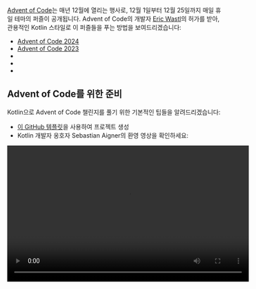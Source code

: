[//]: # (title: 관용적인 Kotlin으로 Advent of Code 퍼즐 풀기)

[Advent of Code](https://adventofcode.com/)는 매년 12월에 열리는 행사로, 12월 1일부터 12월 25일까지 매일 휴일 테마의 퍼즐이 공개됩니다. Advent of Code의 개발자 [Eric Wastl](http://was.tl/)의 허가를 받아, 관용적인 Kotlin 스타일로 이 퍼즐들을 푸는 방법을 보여드리겠습니다:

* [Advent of Code 2024](https://www.youtube.com/playlist?list=PLlFc5cFwUnmwHaD3-qeoLHnho_PY2g9JX)
* [Advent of Code 2023](https://www.youtube.com/playlist?list=PLlFc5cFwUnmzk0wvYW4aTl57F2VNkFisU)
* [](#advent-of-code-2022)
* [](#advent-of-code-2021)
* [](#advent-of-code-2020)

## Advent of Code를 위한 준비

Kotlin으로 Advent of Code 챌린지를 풀기 위한 기본적인 팁들을 알려드리겠습니다:

* [이 GitHub 템플릿](https://github.com/kotlin-hands-on/advent-of-code-kotlin-template)을 사용하여 프로젝트 생성
* Kotlin 개발자 옹호자 Sebastian Aigner의 환영 영상을 확인하세요:

<video width="560" height="315" src="https://www.youtube.com/v/6-XSehwRgSY" title="Get Ready for Advent of Code 2021"/>

## Advent of Code 2022

### Day 1: 칼로리 계산

Kotlin의 문자열 및 컬렉션 작업을 위한 [Kotlin Advent of Code 템플릿](https://github.com/kotlin-hands-on/advent-of-code-kotlin-template)과 편의 함수(`maxOf()`, `sumOf()` 등)에 대해 알아보세요.
확장 함수가 솔루션을 깔끔하게 구성하는 데 어떻게 도움이 되는지 확인하세요.

* [Advent of Code](https://adventofcode.com/2022/day/1)에서 퍼즐 설명을 읽어보세요.
* 영상에서 솔루션을 확인하세요:

![YouTube](youtube.svg){width=25}{type="joined"} [Advent of Code 2022 Day 1 | Kotlin](https://www.youtube.com/watch?v=ntbsbqLCKDs)

### Day 2: 가위바위보

Kotlin에서 `Char` 타입에 대한 연산을 이해하고, `Pair` 타입과 `to` 생성자가 패턴 매칭과 어떻게 잘 작동하는지 확인하세요.
[`compareTo()`](https://kotlinlang.org/api/latest/jvm/stdlib/kotlin/-comparable/compare-to.html) 함수를 사용하여 자신만의 객체를 정렬하는 방법을 이해하세요.

* [Advent of Code](https://adventofcode.com/2022/day/2)에서 퍼즐 설명을 읽어보세요.
* 영상에서 솔루션을 확인하세요:

![YouTube](youtube.svg){width=25}{type="joined"} [Advent of Code 2022 Day 2 | Kotlin](https://www.youtube.com/watch?v=Fn0SY2yGDSA)

### Day 3: 배낭 재정리

[kotlinx.benchmark](https://github.com/Kotlin/kotlinx-benchmark) 라이브러리가 코드의 성능 특성을 이해하는 데 어떻게 도움이 되는지 알아보세요.
`intersect`와 같은 집합 연산이 겹치는 데이터를 선택하는 데 어떻게 도움이 되는지, 그리고 동일한 솔루션의 다른 구현 간의 성능 비교를 확인하세요.

* [Advent of Code](https://adventofcode.com/2022/day/3)에서 퍼즐 설명을 읽어보세요.
* 영상에서 솔루션을 확인하세요:

![YouTube](youtube.svg){width=25}{type="joined"} [Advent of Code 2022 Day 3 | Kotlin](https://www.youtube.com/watch?v=IPLfo4zXNjk)

### Day 4: 캠프 정리

`infix` 및 `operator` 함수가 코드를 더 표현력 있게 만드는 방법과 `String` 및 `IntRange` 타입의 확장 함수가 입력을 쉽게 파싱하는 방법을 확인하세요.

* [Advent of Code](https://adventofcode.com/2022/day/4)에서 퍼즐 설명을 읽어보세요.
* 영상에서 솔루션을 확인하세요:

![YouTube](youtube.svg){width=25}{type="joined"} [Advent of Code 2022 Day 4 | Kotlin](https://www.youtube.com/watch?v=dBIbr55YS0A)

### Day 5: 보급품 스택

팩토리 함수로 더 복잡한 객체를 구성하는 방법, 정규 표현식을 사용하는 방법, 그리고 양방향 [`ArrayDeque`](https://kotlinlang.org/api/latest/jvm/stdlib/kotlin.collections/-array-deque/) 타입에 대해 알아보세요.

* [Advent of Code](https://adventofcode.com/2022/day/5)에서 퍼즐 설명을 읽어보세요.
* 영상에서 솔루션을 확인하세요:

![YouTube](youtube.svg){width=25}{type="joined"} [Advent of Code 2022 Day 5 | Kotlin](https://www.youtube.com/watch?v=lKq6r5Nt8Yo)

### Day 6: 튜닝 문제

[kotlinx.benchmark](https://github.com/Kotlin/kotlinx-benchmark) 라이브러리를 사용하여 더 심층적인 성능 조사를 확인하고, 동일한 솔루션의 16가지 다른 변형 특성을 비교하세요.

* [Advent of Code](https://adventofcode.com/2022/day/6)에서 퍼즐 설명을 읽어보세요.
* 영상에서 솔루션을 확인하세요:

![YouTube](youtube.svg){width=25}{type="joined"} [Advent of Code 2022 Day 6 | Kotlin](https://www.youtube.com/watch?v=VbBhaQhW0zk)

### Day 7: 장치에 남은 공간 없음

트리 구조를 모델링하는 방법과 프로그래밍 방식으로 Kotlin 코드를 생성하는 데모를 확인하세요.

* [Advent of Code](https://adventofcode.com/2022/day/7)에서 퍼즐 설명을 읽어보세요.
* 영상에서 솔루션을 확인하세요:

![YouTube](youtube.svg){width=25}{type="joined"} [Advent of Code 2022 Day 7 | Kotlin](https://www.youtube.com/watch?v=Q819VW8yxFo)

### Day 8: 나무 꼭대기 오두막

`sequence` 빌더가 작동하는 방식과 프로그램의 초안과 관용적인 Kotlin 솔루션이 얼마나 다를 수 있는지 확인하세요 (특별 게스트 Roman Elizarov와 함께!).

* [Advent of Code](https://adventofcode.com/2022/day/8)에서 퍼즐 설명을 읽어보세요.
* 영상에서 솔루션을 확인하세요:

![YouTube](youtube.svg){width=25}{type="joined"} [Advent of Code 2022 Day 8 | Kotlin](https://www.youtube.com/watch?v=6d6FXFh-UdA)

### Day 9: 밧줄 다리

`run` 함수, 레이블 있는 반환, 그리고 `coerceIn` 또는 `zipWithNext`와 같은 편리한 표준 라이브러리 함수를 확인하세요.
`List` 및 `MutableList` 생성자를 사용하여 주어진 크기의 리스트를 구성하는 방법과 문제 설명의 Kotlin 기반 시각화를 살짝 엿볼 수 있습니다.

* [Advent of Code](https://adventofcode.com/2022/day/9)에서 퍼즐 설명을 읽어보세요.
* 영상에서 솔루션을 확인하세요:

![YouTube](youtube.svg){width=25}{type="joined"} [Advent of Code 2022 Day 9 | Kotlin](https://www.youtube.com/watch?v=ShU9dNUa_3g)

### Day 10: 음극선관

범위와 `in` 연산자가 범위 확인을 자연스럽게 만드는 방법, 함수 매개변수가 리시버로 전환될 수 있는 방법, 그리고 `tailrec` 한정자에 대한 간략한 탐구를 알아보세요.

* [Advent of Code](https://adventofcode.com/2022/day/10)에서 퍼즐 설명을 읽어보세요.
* 영상에서 솔루션을 확인하세요:

![YouTube](youtube.svg){width=25}{type="joined"} [Advent of Code 2022 Day 10 | Kotlin](https://www.youtube.com/watch?v=KVyeNmFHoL4)

### Day 11: 가운데 원숭이

가변적이고 명령적인 코드에서 불변 및 읽기 전용 데이터 구조를 활용하는 보다 기능적인 접근 방식으로 전환하는 방법을 확인하세요.
컨텍스트 리시버와 게스트가 Advent of Code만을 위해 자신만의 시각화 라이브러리를 구축한 방법에 대해 알아보세요.

* [Advent of Code](https://adventofcode.com/2022/day/11)에서 퍼즐 설명을 읽어보세요.
* 영상에서 솔루션을 확인하세요:

![YouTube](youtube.svg){width=25}{type="joined"} [Advent of Code 2022 Day 11 | Kotlin](https://www.youtube.com/watch?v=1eBSyPe_9j0)

### Day 12: 언덕 오르기 알고리즘

큐, `ArrayDeque`, 함수 참조, 그리고 `tailrec` 한정자를 사용하여 Kotlin으로 경로 찾기 문제를 해결하세요.

* [Advent of Code](https://adventofcode.com/2022/day/12)에서 퍼즐 설명을 읽어보세요.
* 영상에서 솔루션을 확인하세요:

![YouTube](youtube.svg){width=25}{type="joined"} [Advent of Code 2022 Day 12 | Kotlin](https://www.youtube.com/watch?v=tJ74hi_3sk8)

## Advent of Code 2021

> [Advent of Code 2021에 대한 블로그 게시물](https://blog.jetbrains.com/kotlin/2021/11/advent-of-code-2021-in-kotlin/)을 읽어보세요.
> 
{style="tip"}

### Day 1: 음파 탐지

정수 쌍 및 삼중자와 작업하기 위해 `windowed` 및 `count` 함수를 적용하세요.

* [Advent of Code](https://adventofcode.com/2021/day/1)에서 퍼즐 설명을 읽어보세요.
* [Kotlin 블로그](https://blog.jetbrains.com/kotlin/2021/12/advent-of-code-2021-in-kotlin-day-1)에서 Anton Arhipov의 솔루션을 확인하거나 다음 영상을 시청하세요:

![YouTube](youtube.svg){width=25}{type="joined"} [Advent of Code 2021 in Kotlin, Day 1: Sonar Sweep](https://www.youtube.com/watch?v=76IzmtOyiHw)

### Day 2: 잠수!

비구조화 선언과 `when` 표현식에 대해 알아보세요.

* [Advent of Code](https://adventofcode.com/2021/day/2)에서 퍼즐 설명을 읽어보세요.
* [GitHub](https://github.com/asm0dey/aoc-2021/blob/main/src/Day02.kt)에서 Pasha Finkelshteyn의 솔루션을 확인하거나 다음 영상을 시청하세요:

![YouTube](youtube.svg){width=25}{type="joined"} [Advent of Code 2021 in Kotlin, Day 2: Dive!](https://www.youtube.com/watch?v=4A2WwniJdNc)

### Day 3: 이진 진단

이진수와 작업하는 다양한 방법을 탐색하세요.

* [Advent of Code](https://adventofcode.com/2021/day/3)에서 퍼즐 설명을 읽어보세요.
* [Kotlin 블로그](https://blog.jetbrains.com/kotlin/2021/12/advent-of-code-2021-in-kotlin-day-3/)에서 Sebastian Aigner의 솔루션을 확인하거나 다음 영상을 시청하세요:

![YouTube](youtube.svg){width=25}{type="joined"} [Advent of Code 2021 in Kotlin, Day 3: Binary Diagnostic](https://www.youtube.com/watch?v=mF2PTnnOi8w)

### Day 4: 거대 오징어

입력을 파싱하고 더 편리한 처리를 위해 일부 도메인 클래스를 도입하는 방법을 알아보세요.

* [Advent of Code](https://adventofcode.com/2021/day/4)에서 퍼즐 설명을 읽어보세요.
* [GitHub](https://github.com/antonarhipov/advent-of-code-2021/blob/main/src/Day04.kt)에서 Anton Arhipov의 솔루션을 확인하거나 다음 영상을 시청하세요:

![YouTube](youtube.svg){width=25}{type="joined"} [Advent of Code 2021 in Kotlin, Day 4: Giant Squid](https://www.youtube.com/watch?v=wL6sEoLezPQ)

## Advent of Code 2020

> [GitHub 저장소](https://github.com/kotlin-hands-on/advent-of-code-2020/)에서 Advent of Code 2020 퍼즐의 모든 솔루션을 찾을 수 있습니다.
>
{style="tip"}

### Day 1: 보고서 수리

입력 처리, 리스트 반복, 맵을 구축하는 다양한 방법, 그리고 [`let`](scope-functions.md#let) 함수를 사용하여 코드를 단순화하는 방법을 탐색하세요.

* [Advent of Code](https://adventofcode.com/2020/day/1)에서 퍼즐 설명을 읽어보세요.
* [Kotlin 블로그](https://blog.jetbrains.com/kotlin/2021/07/advent-of-code-in-idiomatic-kotlin/)에서 Svetlana Isakova의 솔루션을 확인하거나 다음 영상을 시청하세요:

![YouTube](youtube.svg){width=25}{type="joined"} [Learn Kotlin With the Kotlin Team: Advent of Code 2020 #1](https://www.youtube.com/watch?v=o4emra1xm88)

### Day 2: 암호 철학

문자열 유틸리티 함수, 정규 표현식, 컬렉션 연산, 그리고 [`let`](scope-functions.md#let) 함수가 표현식을 변환하는 데 어떻게 유용할 수 있는지 탐색하세요.

* [Advent of Code](https://adventofcode.com/2020/day/2)에서 퍼즐 설명을 읽어보세요.
* [Kotlin 블로그](https://blog.jetbrains.com/kotlin/2021/07/advent-of-code-in-idiomatic-kotlin-day2/)에서 Svetlana Isakova의 솔루션을 확인하거나 다음 영상을 시청하세요:

![YouTube](youtube.svg){width=25}{type="joined"} [Learn Kotlin with The Kotlin Team: Advent of Code 2020 #2](https://www.youtube.com/watch?v=MyvJ7G6aErQ)

### Day 3: 터보건 궤적

명령형 및 더 기능적인 코드 스타일을 비교하고, 쌍과 [`reduce()`](https://kotlinlang.org/api/latest/jvm/stdlib/kotlin.collections/reduce.html) 함수로 작업하며, 열 선택 모드에서 코드를 편집하고, 정수 오버플로를 수정하세요.

* [Advent of Code](https://adventofcode.com/2020/day/3)에서 퍼즐 설명을 읽어보세요.
* [GitHub](https://github.com/kotlin-hands-on/advent-of-code-2020/blob/master/src/day03/day3.kt)에서 Mikhail Dvorkin의 솔루션을 확인하거나 다음 영상을 시청하세요:

![YouTube](youtube.svg){width=25}{type="joined"} [Learn Kotlin with the Kotlin Team: Advent of Code 2020 #3](https://www.youtube.com/watch?v=ounCIclwOAw)

### Day 4: 여권 처리

[`when`](control-flow.md#when-expressions-and-statements) 표현식을 적용하고 입력을 유효성 검사하는 다양한 방법을 탐색하세요: 유틸리티 함수, 범위 작업, 집합 멤버십 확인, 특정 정규 표현식 매칭.

* [Advent of Code](https://adventofcode.com/2020/day/4)에서 퍼즐 설명을 읽어보세요.
* [Kotlin 블로그](https://blog.jetbrains.com/kotlin/2021/09/validating-input-advent-of-code-in-kotlin/)에서 Sebastian Aigner의 솔루션을 확인하거나 다음 영상을 시청하세요:

![YouTube](youtube.svg){width=25}{type="joined"} [Learn Kotlin with the Kotlin Team: Advent of Code 2020 #4](https://www.youtube.com/watch?v=-kltG4Ztv1s)

### Day 5: 이진 탑승

Kotlin 표준 라이브러리 함수(`replace()`, `toInt()`, `find()`)를 사용하여 숫자의 이진 표현과 작업하고, 강력한 로컬 함수를 탐색하며, Kotlin 1.5에서 `max()` 함수를 사용하는 방법을 알아보세요.

* [Advent of Code](https://adventofcode.com/2020/day/5)에서 퍼즐 설명을 읽어보세요.
* [Kotlin 블로그](https://blog.jetbrains.com/kotlin/2021/09/idiomatic-kotlin-binary-representation/)에서 Svetlana Isakova의 솔루션을 확인하거나 다음 영상을 시청하세요:

![YouTube](youtube.svg){width=25}{type="joined"} [Learn Kotlin with the Kotlin Team: Advent of Code 2020 #5](https://www.youtube.com/watch?v=XEFna3xyxeY)

### Day 6: 맞춤 세관

표준 라이브러리 함수(`map()`, `reduce()`, `sumOf()`, `intersect()`, `union()`)를 사용하여 문자열 및 컬렉션의 문자를 그룹화하고 세는 방법을 알아보세요.

* [Advent of Code](https://adventofcode.com/2020/day/6)에서 퍼즐 설명을 읽어보세요.
* [Kotlin 블로그](https://blog.jetbrains.com/kotlin/2021/09/idiomatic-kotlin-set-operations/)에서 Anton Arhipov의 솔루션을 확인하거나 다음 영상을 시청하세요:

![YouTube](youtube.svg){width=25}{type="joined"} [Learn Kotlin with the Kotlin Team: Advent of Code 2020 #6](https://www.youtube.com/watch?v=QLAB0kZ-Tqc)

### Day 7: 편리한 해버색

정규 표현식을 사용하는 방법, Kotlin에서 HashMap의 Java `compute()` 메서드를 사용하여 맵의 값을 동적으로 계산하는 방법, `forEachLine()` 함수를 사용하여 파일을 읽는 방법, 그리고 두 가지 유형의 검색 알고리즘(깊이 우선 및 너비 우선)을 비교하는 방법을 알아보세요.

* [Advent of Code](https://adventofcode.com/2020/day/7)에서 퍼즐 설명을 읽어보세요.
* [Kotlin 블로그](https://blog.jetbrains.com/kotlin/2021/09/idiomatic-kotlin-traversing-trees/)에서 Pasha Finkelshteyn의 솔루션을 확인하거나 다음 영상을 시청하세요:

![YouTube](youtube.svg){width=25}{type="joined"} [Learn Kotlin with the Kotlin Team: Advent of Code 2020 #7](https://www.youtube.com/watch?v=KyZiveDXWHw)

### Day 8: 휴대용 중단

`sealed classes`와 `lambdas`를 적용하여 명령어를 표현하고, Kotlin 세트를 적용하여 프로그램 실행의 루프를 발견하며, 시퀀스와 `sequence { }` 빌더 함수를 사용하여 지연 컬렉션을 구성하고, 실험적인 `measureTimedValue()` 함수를 시도하여 성능 메트릭을 확인하세요.

* [Advent of Code](https://adventofcode.com/2020/day/8)에서 퍼즐 설명을 읽어보세요.
* [Kotlin 블로그](https://blog.jetbrains.com/kotlin/2021/10/idiomatic-kotlin-simulating-a-console/)에서 Sebastian Aigner의 솔루션을 확인하거나 다음 영상을 시청하세요:

![YouTube](youtube.svg){width=25}{type="joined"} [Learn Kotlin with the Kotlin Team: Advent of Code 2020 #8](https://www.youtube.com/watch?v=0GWTTSMatO8)

### Day 9: 인코딩 오류

관용적인 Kotlin 스타일을 보여주는 `any()`, `firstOrNull()`, `firstNotNullOfOrNull()`, `windowed()`, `takeIf()`, `scan()` 함수를 사용하여 Kotlin에서 리스트를 조작하는 다양한 방법을 탐색하세요.

* [Advent of Code](https://adventofcode.com/2020/day/9)에서 퍼즐 설명을 읽어보세요.
* [Kotlin 블로그](https://blog.jetbrains.com/kotlin/2021/10/idiomatic-kotlin-working-with-lists/)에서 Svetlana Isakova의 솔루션을 확인하거나 다음 영상을 시청하세요:

![YouTube](youtube.svg){width=25}{type="joined"} [Learn Kotlin with the Kotlin Team: Advent of Code 2020 #9](https://www.youtube.com/watch?v=vj3J9MuF1mI)

## 다음 단계는?

* [Kotlin Koans](koans.md)로 더 많은 작업을 완료하세요
* JetBrains Academy의 무료 [Kotlin Core 트랙](https://hyperskill.org/tracks?category=4&utm_source=jbkotlin_hs&utm_medium=referral&utm_campaign=kotlinlang-docs&utm_content=button_1&utm_term=22.03.23)으로 작동하는 애플리케이션을 만드세요